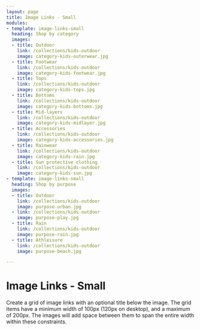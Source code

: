 ```yaml
---
layout: page
title: Image Links - Small
modules:
- template: image-links-small
  heading: Shop by category
  images:
  - title: Outdoor
    link: /collections/kids-outdoor
    image: category-kids-outerwear.jpg
  - title: Footwear
    link: /collections/kids-outdoor
    image: category-kids-footwear.jpg
  - title: Tops
    link: /collections/kids-outdoor
    image: category-kids-tops.jpg
  - title: Bottoms
    link: /collections/kids-outdoor
    image: category-kids-bottoms.jpg
  - title: Mid-layers
    link: /collections/kids-outdoor
    image: category-kids-midlayer.jpg
  - title: Accessories
    link: /collections/kids-outdoor
    image: category-kids-accessories.jpg
  - title: Rainwear
    link: /collections/kids-outdoor
    image: category-kids-rain.jpg
  - title: Sun protective clothing
    link: /collections/kids-outdoor
    image: category-kids-sun.jpg
- template: image-links-small
  heading: Shop by purpose
  images:
  - title: Outdoor
    link: /collections/kids-outdoor
    image: purpose-urban.jpg
  - link: /collections/kids-outdoor
    image: purpose-play.jpg
  - title: Rain
    link: /collections/kids-outdoor
    image: purpose-rain.jpg
  - title: Athleisure
    link: /collections/kids-outdoor
    image: purpose-beach.jpg

---
```

# Image Links - Small

Create a grid of image links with an optional title below the image. The grid items have a minimum width of 100px (120px on desktop), and a maximum of 200px. The images will add space between them to span the entire width within these constraints.
